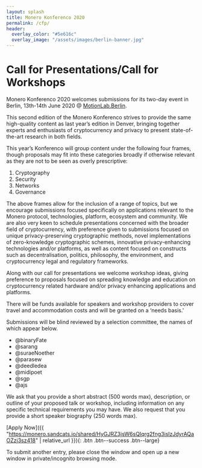 ```yaml
---
layout: splash
title: Monero Konferenco 2020
permalink: /cfp/
header:
  overlay_color: "#5e616c"
  overlay_image: "/assets/images/berlin-banner.jpg"
---
```

# Call for Presentations/Call for Workshops

Monero Konferenco 2020 welcomes submissions for its two-day event in Berlin, 13th-14th June 2020 @ [MotionLab.Berlin](/minimal-mistakes/event-info/).

This second edition of the Monero Konferenco strives to provide the same high-quality content as last year’s edition in Denver, bringing together experts and enthusiasts of cryptocurrency and privacy to present state-of-the-art research in both fields.

This year’s Konferenco will group content under the following four frames, though proposals may fit into these categories broadly if otherwise relevant as they are not to be seen as overly prescriptive:

1. Cryptography
2. Security
3. Networks
4. Governance

The above frames allow for the inclusion of a range of topics, but we encourage submissions focused specifically on applications relevant to the Monero protocol, technologies, platform, ecosystem and community. We are also very keen to schedule presentations concerned with the broader field of cryptocurrency, with preference given to submissions focused on unique privacy-preserving cryptographic methods, novel implementations of zero-knowledge cryptographic schemes, innovative privacy-enhancing technologies and/or platforms, as well as content focused on constructs such as decentralisation, politics, philosophy, the environment, and cryptocurrency legal and regulatory frameworks.

Along with our call for presentations we welcome workshop ideas, giving preference to proposals focused on spreading knowledge and education on cryptocurrency related hardware and/or privacy enhancing applications and platforms.

There will be funds available for speakers and workshop providers to cover travel and accommodation costs and will be granted on a ‘needs basis.'

Submissions will be blind reviewed by a selection committee, the names of which appear below.

- @binaryFate
- @sarang
- @suraeNoether
- @parasew
- @deedledea
- @midipoet
- @sgp
- @ajs

We ask that you provide a short abstract (500 words max), description, or outline of your proposed talk or workshop, including information on any specific technical requirements you may have. We also request that you provide a short speaker biography (250 words max).


[Apply Now]({{ "https://monero.sandcats.io/shared/HyGJRZ3jsW6sQIqrg2fng3islzJdyrAQaOZzj3sz418" | relative_url }}){: .btn .btn--success .btn--large}

To submit another entry, please close the window and open up a new window in private/incognito browsing mode.
 
